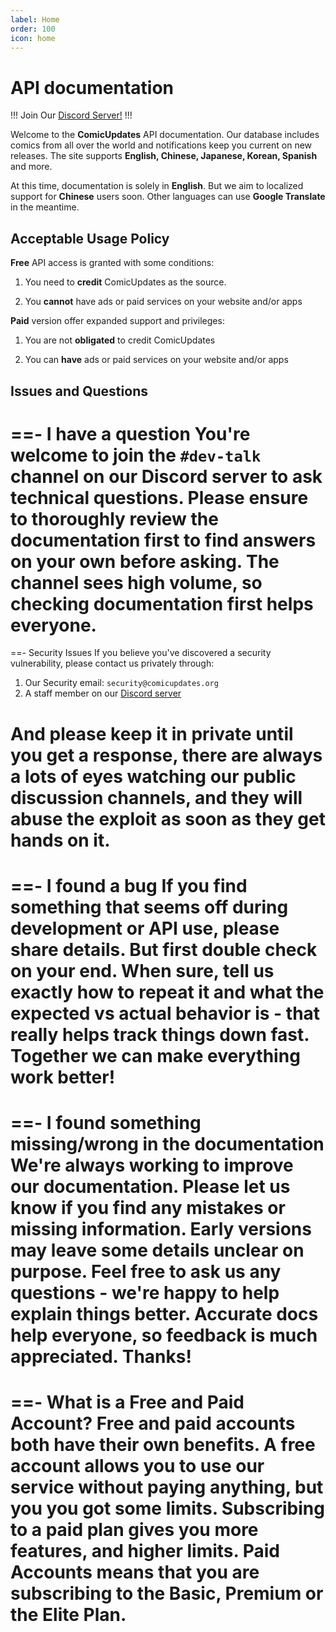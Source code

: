 ```yaml
---
label: Home
order: 100
icon: home
---
```


# API documentation
!!!
Join Our [Discord Server!](https://discord.gg/ComicUpdates)
!!!

Welcome to the **ComicUpdates** API documentation. Our database includes comics from all over the world and notifications keep you current on new releases. The site supports **English, Chinese, Japanese, Korean, Spanish** and more.   

At this time, documentation is solely in **English**. But we aim to localized support for **Chinese** users soon. Other languages can use **Google Translate** in the meantime.

## Acceptable Usage Policy  
**Free** API access is granted with some conditions:

1) You need to **credit** ComicUpdates as the source.

2) You **cannot** have ads or paid services on your website and/or apps

**Paid** version offer expanded support and privileges: 

1) You are not **obligated** to credit ComicUpdates

2) You can **have** ads or paid services on your website and/or apps

## Issues and Questions

==- I have a question
You're welcome to join the `#dev-talk` channel on our Discord server to ask technical questions. Please ensure to thoroughly review the documentation first to find answers on your own before asking. The channel sees high volume, so checking documentation first helps everyone.
===

==- Security Issues
If you believe you've discovered a security vulnerability, please contact us privately through:

1. Our Security email: `security@comicupdates.org`
2. A staff member on our [Discord server](https://discord.gg/ComicUpdates)

And please keep it in private until you get a response, there are always a lots of eyes watching our public discussion channels, and they will abuse the exploit as soon as they get hands on it.
===

==- I found a bug
If you find something that seems off during development or API use, please share details. But first double check on your end. When sure, tell us exactly how to repeat it and what the expected vs actual behavior is - that really helps track things down fast. Together we can make everything work better!
===

==- I found something missing/wrong in the documentation
We're always working to improve our documentation. Please let us know if you find any mistakes or missing information. Early versions may leave some details unclear on purpose. Feel free to ask us any questions - we're happy to help explain things better. Accurate docs help everyone, so feedback is much appreciated. Thanks!
===

==- What is a Free and Paid Account?
Free and paid accounts both have their own benefits. A free account allows you to use our service without paying anything, but you you got some limits. Subscribing to a paid plan gives you more features, and higher limits. Paid Accounts means that you are subscribing to the Basic, Premium or the Elite Plan.
===